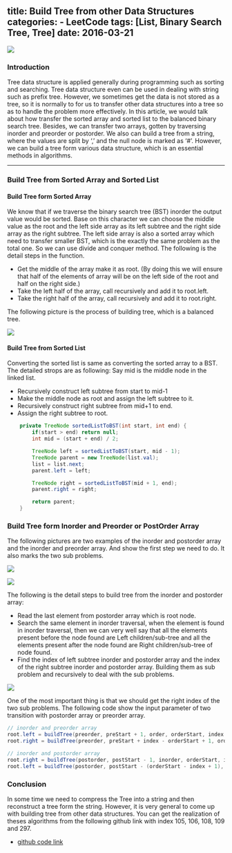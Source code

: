 title: Build Tree from other Data Structures
categories:
    - LeetCode
tags: [List, Binary Search Tree, Tree]
date: 2016-03-21
---

![](https://farm2.staticflickr.com/1559/25336741793_0edc085365.jpg)

### Introduction
Tree data structure is applied generally during programming such as sorting and searching. Tree data structure even can be used in dealing with string such as prefix tree. However, we sometimes get the data is not stored as a tree, so it is normally to for us to transfer other data structures into a tree so as to handle the problem more effectively. In this article, we would talk about how transfer the sorted array and sorted list to the balanced binary search tree. Besides, we can transfer two arrays, gotten by traversing inorder and preorder or postorder. We also can build a tree from a string, where the values are split by ‘,’ and the null node is marked as ‘#’. However, we can build a tree form various data structure, which is an essential methods in algorithms.
<!--more-->
---

### Build Tree from Sorted Array and Sorted List
#### Build Tree form Sorted Array
We know that if we traverse the binary search tree (BST) inorder the output value would be sorted. Base on this character we can choose the middle value as the root and the left side array as its left subtree and the right side array as the right subtree. The left side array is also a sorted array which need to transfer smaller BST, which is the exactly the same problem as the total one. So we can use divide and conquer method. The following is the detail steps in the function.
*	Get the middle of the array make it as root. (By doing this we will ensure that half of the elements of array will be on the left side of the root and half on the right side.)
*	Take the left half of the array, call recursively and add it to root.left.
*	Take the right half of the array, call recursively and add it to root.right.

The following picture is the process of building tree, which is a balanced tree.

![](https://farm2.staticflickr.com/1487/25664888060_3d910760f0.jpg)

#### Build Tree from Sorted List
Converting the sorted list is same as converting the sorted array to a BST. The detailed strops are as following:
Say mid is the mid­dle node in the linked list.
*	Recursively construct left subtree from start to mid-1
*	Make the middle node as root and assign the left subtree to it.
*	Recursively construct right subtree from mid+1 to end.
*	Assign the right subtree to root.

``` java
    private TreeNode sortedListToBST(int start, int end) {
        if(start > end) return null;
        int mid = (start + end) / 2;

        TreeNode left = sortedListToBST(start, mid - 1);
        TreeNode parent = new TreeNode(list.val);
        list = list.next;
        parent.left = left;

        TreeNode right = sortedListToBST(mid + 1, end);
        parent.right = right;

        return parent;
    }
```
### Build Tree form Inorder and Preorder or PostOrder Array
The following pictures are two examples of the inorder and postorder array and the inorder and preorder array. And show the first step we need to do. It also marks the two sub problems.

![](https://farm2.staticflickr.com/1510/25844668382_7917946bc1.jpg)

![](https://farm2.staticflickr.com/1694/25336741633_ab4ac60607.jpg)

The following is the detail steps to build tree from the inorder and postorder array:
*	Read the last element from postorder array which is root node.
*	Search the same element in inorder traversal, when the element is found in inorder traversal, then we can very well say that all the elements present before the node found are Left children/sub-tree and all the elements present after the node found are Right children/sub-tree of node found.
*	Find the index of left subtree inorder and postorder array and the index of the right subtree inorder and postorder array. Building them as sub problem and recursively to deal with the sub problems.

![](https://farm2.staticflickr.com/1571/25939566926_906a2ee6a9.jpg)

One of the most important thing is that we should get the right index of the two sub problems. The following code show the input parameter of two transition with postorder array or preorder array.

``` java
// inorder and preorder array
root.left = buildTree(preorder, preStart + 1, order, orderStart, index - 1);
root.right = buildTree(preorder, preStart + index - orderStart + 1, order, index + 1, orderEnd);

// inorder and postorder array
root.right = buildTree(postorder, postStart - 1, inorder, orderStart, index + 1);
root.left = buildTree(postorder, postStart - (orderStart - index + 1), inorder, index - 1, orderEnd);
```

### Conclusion
In some time we need to compress the Tree into a string and then reconstruct a tree form the string. However, it is very general to come up with building tree from other data structures. You can get the realization of theses algorithms from the following github link with index 105, 106, 108, 109 and 297.
- [github code link](https://github.com/spacime/Online-Judge/tree/master/LeetCode)
